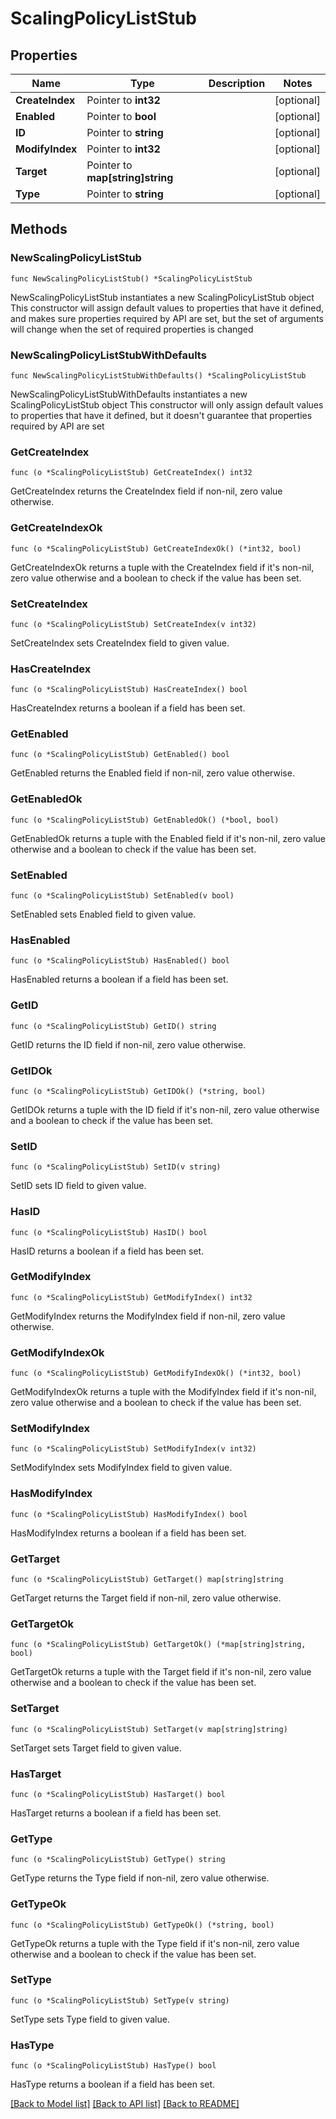 # ScalingPolicyListStub

## Properties

Name | Type | Description | Notes
------------ | ------------- | ------------- | -------------
**CreateIndex** | Pointer to **int32** |  | [optional] 
**Enabled** | Pointer to **bool** |  | [optional] 
**ID** | Pointer to **string** |  | [optional] 
**ModifyIndex** | Pointer to **int32** |  | [optional] 
**Target** | Pointer to **map[string]string** |  | [optional] 
**Type** | Pointer to **string** |  | [optional] 

## Methods

### NewScalingPolicyListStub

`func NewScalingPolicyListStub() *ScalingPolicyListStub`

NewScalingPolicyListStub instantiates a new ScalingPolicyListStub object
This constructor will assign default values to properties that have it defined,
and makes sure properties required by API are set, but the set of arguments
will change when the set of required properties is changed

### NewScalingPolicyListStubWithDefaults

`func NewScalingPolicyListStubWithDefaults() *ScalingPolicyListStub`

NewScalingPolicyListStubWithDefaults instantiates a new ScalingPolicyListStub object
This constructor will only assign default values to properties that have it defined,
but it doesn't guarantee that properties required by API are set

### GetCreateIndex

`func (o *ScalingPolicyListStub) GetCreateIndex() int32`

GetCreateIndex returns the CreateIndex field if non-nil, zero value otherwise.

### GetCreateIndexOk

`func (o *ScalingPolicyListStub) GetCreateIndexOk() (*int32, bool)`

GetCreateIndexOk returns a tuple with the CreateIndex field if it's non-nil, zero value otherwise
and a boolean to check if the value has been set.

### SetCreateIndex

`func (o *ScalingPolicyListStub) SetCreateIndex(v int32)`

SetCreateIndex sets CreateIndex field to given value.

### HasCreateIndex

`func (o *ScalingPolicyListStub) HasCreateIndex() bool`

HasCreateIndex returns a boolean if a field has been set.

### GetEnabled

`func (o *ScalingPolicyListStub) GetEnabled() bool`

GetEnabled returns the Enabled field if non-nil, zero value otherwise.

### GetEnabledOk

`func (o *ScalingPolicyListStub) GetEnabledOk() (*bool, bool)`

GetEnabledOk returns a tuple with the Enabled field if it's non-nil, zero value otherwise
and a boolean to check if the value has been set.

### SetEnabled

`func (o *ScalingPolicyListStub) SetEnabled(v bool)`

SetEnabled sets Enabled field to given value.

### HasEnabled

`func (o *ScalingPolicyListStub) HasEnabled() bool`

HasEnabled returns a boolean if a field has been set.

### GetID

`func (o *ScalingPolicyListStub) GetID() string`

GetID returns the ID field if non-nil, zero value otherwise.

### GetIDOk

`func (o *ScalingPolicyListStub) GetIDOk() (*string, bool)`

GetIDOk returns a tuple with the ID field if it's non-nil, zero value otherwise
and a boolean to check if the value has been set.

### SetID

`func (o *ScalingPolicyListStub) SetID(v string)`

SetID sets ID field to given value.

### HasID

`func (o *ScalingPolicyListStub) HasID() bool`

HasID returns a boolean if a field has been set.

### GetModifyIndex

`func (o *ScalingPolicyListStub) GetModifyIndex() int32`

GetModifyIndex returns the ModifyIndex field if non-nil, zero value otherwise.

### GetModifyIndexOk

`func (o *ScalingPolicyListStub) GetModifyIndexOk() (*int32, bool)`

GetModifyIndexOk returns a tuple with the ModifyIndex field if it's non-nil, zero value otherwise
and a boolean to check if the value has been set.

### SetModifyIndex

`func (o *ScalingPolicyListStub) SetModifyIndex(v int32)`

SetModifyIndex sets ModifyIndex field to given value.

### HasModifyIndex

`func (o *ScalingPolicyListStub) HasModifyIndex() bool`

HasModifyIndex returns a boolean if a field has been set.

### GetTarget

`func (o *ScalingPolicyListStub) GetTarget() map[string]string`

GetTarget returns the Target field if non-nil, zero value otherwise.

### GetTargetOk

`func (o *ScalingPolicyListStub) GetTargetOk() (*map[string]string, bool)`

GetTargetOk returns a tuple with the Target field if it's non-nil, zero value otherwise
and a boolean to check if the value has been set.

### SetTarget

`func (o *ScalingPolicyListStub) SetTarget(v map[string]string)`

SetTarget sets Target field to given value.

### HasTarget

`func (o *ScalingPolicyListStub) HasTarget() bool`

HasTarget returns a boolean if a field has been set.

### GetType

`func (o *ScalingPolicyListStub) GetType() string`

GetType returns the Type field if non-nil, zero value otherwise.

### GetTypeOk

`func (o *ScalingPolicyListStub) GetTypeOk() (*string, bool)`

GetTypeOk returns a tuple with the Type field if it's non-nil, zero value otherwise
and a boolean to check if the value has been set.

### SetType

`func (o *ScalingPolicyListStub) SetType(v string)`

SetType sets Type field to given value.

### HasType

`func (o *ScalingPolicyListStub) HasType() bool`

HasType returns a boolean if a field has been set.


[[Back to Model list]](../README.md#documentation-for-models) [[Back to API list]](../README.md#documentation-for-api-endpoints) [[Back to README]](../README.md)


